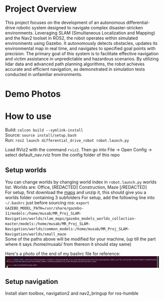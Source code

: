 # Project Overview
This project focuses on the development of an autonomous differential-drive robotic system designed to navigate complex disaster-stricken environments. Leveraging SLAM (Simultaneous Localization and Mapping) and the Nav2 toolset in ROS2, the robot operates within simulated environments using Gazebo. It autonomously detects obstacles, updates its environmental map in real time, and navigates to specified goal points with precision. The primary goal of this system is to facilitate effective navigation and victim assistance in unpredictable and hazardous scenarios. By utilizing lidar data and advanced path planning algorithms, the robot achieves accurate and efficient navigation, as demonstrated in simulation tests conducted in unfamiliar environments.

# Demo Photos

# How to use
Build: `colcon build --symlink-install` <br>
Source: `source install/setup.bash` <br>
Run: `ros2 launch differential_drive_robot robot.launch.py`

Load RViz2 with the command `rviz2`. Then go into File -> Open Config -> select default_nav.rviz from the config folder of this repo

## Setup worlds
You can change worlds by changing world index in `robot.launch.py` worlds list. Worlds are: Office, [REDACTED] Construction, Maze [/REDACTED]<br>
For setup, first download the [maps](https://www.mediafire.com/file/x9dwggxta4uoo66/worlds.zip/file) and unzip it, this should give you a worlds folder containing 3 subfolders
For setup, add the following line into `~/.bashrc` just before sourcing ros:
`export GAZEBO_MODEL_PATH=/usr/share/gazebo-11/models:/home/musab/MR_Proj_SLAM-Navigation/worlds/slam_maps/gazebo_models_worlds_collection-master/models:/home/musab/MR_Proj_SLAM-Navigation/worlds/common_models:/home/musab/MR_Proj_SLAM-Navigation/worlds/small_maze` <br>
Some of the paths above will be modified for your machine, (up till the part where it says /home/musab/  from thereon it should stay same)

Here's a photo of the end of my bashrc file for reference:
![World Setup](readme-assets/bash-worlds.png)

## Setup navigation
Install slam toolbox, navigation2 and nav2_bringup for ros-humble

